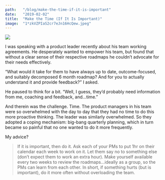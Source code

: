 ```yaml
---
path:	"/blog/make-the-time-if-it-is-important"
date:	"2019-02-02"
title:	"Make the Time (If It Is Important)"
image:	"1*zkVZPIaS2cr7eJn16HcQew.jpeg"
---
```


![](/images/1*zkVZPIaS2cr7eJn16HcQew.jpeg)

I was speaking with a product leader recently about his team working agreements. He desperately wanted to empower his team, but found that without a clear sense of their respective roadmaps he couldn’t advocate for their needs effectively.

“What would it take for them to have always up to date, outcome-focused, and suitably decomposed 6 month roadmap? And for you to actually understand it and provide feedback?” I asked.

He paused to think for a bit. “Well, I guess, they’d probably need information from me, coaching and feedback, and…time.”

And therein was the challenge. Time. The product managers in his team were so overwhelmed with the day to day that they had no time to do this more proactive thinking. The leader was similarly overwhelmed. So they adopted a coping mechanism: big-bang quarterly planning, which in turn became so painful that no one wanted to do it more frequently.

My advice?


> If it is important, then do it. Ask each of your PMs to put 1hr on their calendar each week to work on it. Let them say no to something else (don’t expect them to work an extra hour). Make yourself available every two weeks to review the roadmaps…ideally as a group, so the PMs can learn from each other. In short, if something hurts (but is important), do it more often without overloading the team.